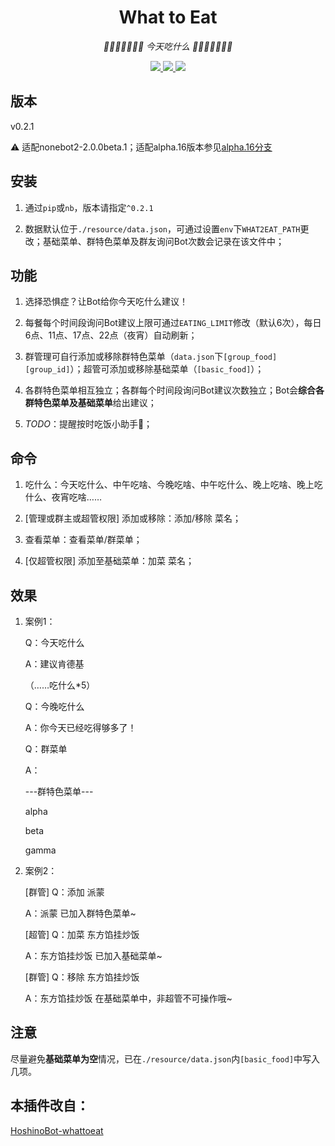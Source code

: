 <div align="center">

# What to Eat

<!-- prettier-ignore-start -->
<!-- markdownlint-disable-next-line MD036 -->
_🍔🌮🍜🍮🍣🍻🍩 今天吃什么 🍩🍻🍣🍮🍜🌮🍔_
<!-- prettier-ignore-end -->

</div>

<p align="center">
  
  <a href="https://github.com/KafCoppelia/nonebot_plugin_what2eat/blob/main/LICENSE">
    <img src="https://img.shields.io/badge/license-MIT-informational">
  </a>
  
  <a href="https://github.com/nonebot/nonebot2">
    <img src="https://img.shields.io/badge/nonebot2-2.0.0beta.1-green">
  </a>
  
  <a href="">
    <img src="https://img.shields.io/badge/release-v0.2.1-orange">
  </a>
  
</p>

</p>

## 版本

v0.2.1

⚠ 适配nonebot2-2.0.0beta.1；适配alpha.16版本参见[alpha.16分支](https://github.com/KafCoppelia/nonebot_plugin_what2eat/tree/alpha.16)

## 安装

1. 通过`pip`或`nb`，版本请指定`^0.2.1`

2. 数据默认位于`./resource/data.json`，可通过设置`env`下`WHAT2EAT_PATH`更改；基础菜单、群特色菜单及群友询问Bot次数会记录在该文件中；

## 功能

1. 选择恐惧症？让Bot给你今天吃什么建议！

2. 每餐每个时间段询问Bot建议上限可通过`EATING_LIMIT`修改（默认6次），每日6点、11点、17点、22点（夜宵）自动刷新；

3. 群管理可自行添加或移除群特色菜单（`data.json`下`[group_food][group_id]`）；超管可添加或移除基础菜单（`[basic_food]`）；

4. 各群特色菜单相互独立；各群每个时间段询问Bot建议次数独立；Bot会**综合各群特色菜单及基础菜单**给出建议；

5. *TODO*：提醒按时吃饭小助手🤔；

## 命令

1. 吃什么：今天吃什么、中午吃啥、今晚吃啥、中午吃什么、晚上吃啥、晚上吃什么、夜宵吃啥……

2. [管理或群主或超管权限] 添加或移除：添加/移除 菜名；

3. 查看菜单：查看菜单/群菜单；

4. [仅超管权限] 添加至基础菜单：加菜 菜名；

## 效果

1. 案例1：

    Q：今天吃什么

    A：建议肯德基

    （……吃什么*5）

    Q：今晚吃什么

    A：你今天已经吃得够多了！

    Q：群菜单

    A：

    ---群特色菜单---

    alpha

    beta

    gamma

2. 案例2：

    [群管] Q：添加 派蒙

    A：派蒙 已加入群特色菜单~

    [超管] Q：加菜 东方馅挂炒饭

    A：东方馅挂炒饭 已加入基础菜单~

    [群管] Q：移除 东方馅挂炒饭

    A：东方馅挂炒饭 在基础菜单中，非超管不可操作哦~

## 注意

尽量避免**基础菜单为空**情况，已在`./resource/data.json`内`[basic_food]`中写入几项。

## 本插件改自：

[HoshinoBot-whattoeat](https://github.com/pcrbot/whattoeat)